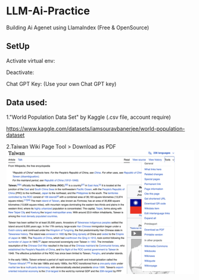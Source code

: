 # LLM-Ai-Practice
Building Ai Agenet using LlamaIndex (Free & OpenSource)

## SetUp

Activate virtual env:


Deactivate:


Chat GPT Key: (Use your own Chat GPT key)


## Data used:

1."World Population Data Set" by Kaggle (.csv file, account require)

https://www.kaggle.com/datasets/iamsouravbanerjee/world-population-dataset


2.Taiwan Wiki Page
Tool > Download as PDF
![Download from Wiki](https://github.com/sparklydavid/LLM-Ai-Practice/blob/main/rm-imgs/guide_wiki.png)
